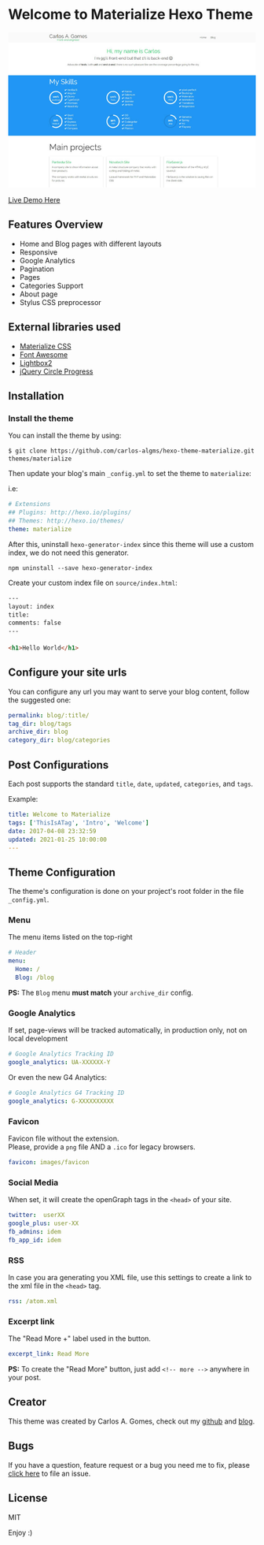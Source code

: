 # Welcome to Materialize Hexo Theme

![Screenshot](.github/images/_hexo-theme-materialize.jpg)

[Live Demo Here](https://carlos-algms.github.io/)

<!-- more -->

## Features Overview

- Home and Blog pages with different layouts
- Responsive
- Google Analytics
- Pagination
- Pages
- Categories Support
- About page
- Stylus CSS preprocessor

## External libraries used

- [Materialize CSS](https://materializecss.com/)
- [Font Awesome](https://fontawesome.com/icons/)
- [Lightbox2](https://github.com/lokesh/lightbox2)
- [jQuery Circle Progress](https://kottenator.github.io/jquery-circle-progress/)

## Installation

### Install the theme

You can install the theme by using:

```
$ git clone https://github.com/carlos-algms/hexo-theme-materialize.git themes/materialize
```

Then update your blog's main `_config.yml` to set the theme to `materialize`:

i.e:

```yaml
# Extensions
## Plugins: http://hexo.io/plugins/
## Themes: http://hexo.io/themes/
theme: materialize
```

After this, uninstall `hexo-generator-index`
since this theme will use a custom index, we do not need this generator.

```shell
npm uninstall --save hexo-generator-index
```

Create your custom index file on `source/index.html`:

```html
---
layout: index
title:
comments: false
---

<h1>Hello World</h1>
```

## Configure your site urls

You can configure any url you may want to serve your blog content,
follow the suggested one:

```yml
permalink: blog/:title/
tag_dir: blog/tags
archive_dir: blog
category_dir: blog/categories
```

## Post Configurations

Each post supports the standard `title`, `date`, `updated`, `categories`, and `tags`.

Example:

```yaml
title: Welcome to Materialize
tags: ['ThisIsATag', 'Intro', 'Welcome']
date: 2017-04-08 23:32:59
updated: 2021-01-25 10:00:00
---

```

## Theme Configuration

The theme's configuration is done on your project's root folder in the file `_config.yml`.

### Menu

The menu items listed on the top-right

```yaml
# Header
menu:
  Home: /
  Blog: /blog
```

**PS:** The `Blog` menu **must match** your `archive_dir` config.

### Google Analytics

If set, page-views will be tracked automatically, in production only, not on local development

```yaml
# Google Analytics Tracking ID
google_analytics: UA-XXXXXX-Y
```

Or even the new G4 Analytics:

```yaml
# Google Analytics G4 Tracking ID
google_analytics: G-XXXXXXXXXX
```

### Favicon

Favicon file without the extension.  
Please, provide a `png` file AND a `.ico` for legacy browsers.

```yaml
favicon: images/favicon
```

### Social Media

When set, it will create the openGraph tags in the `<head>` of your site.

```yaml
twitter:  userXX
google_plus: user-XX
fb_admins: idem
fb_app_id: idem
```

### RSS
In case you ara generating you XML file, use this settings to create a link to the xml file in the `<head>` tag.

```yaml
rss: /atom.xml
```

### Excerpt link

The "Read More +" label used in the button.

```yaml
excerpt_link: Read More
```

**PS:** To create the "Read More" button, just add `<!-- more -->` anywhere in your post.

## Creator

This theme was created by Carlos A. Gomes, check out my [github](https://github.com/carlos-algms) and [blog](http://carlos-algms.github.io/).

## Bugs

If you have a question, feature request or a bug you need me to fix, please [click here](https://github.com/carlos-algms/hexo-theme-materialize/issues/new) to file an issue.

## License

MIT

Enjoy :)
